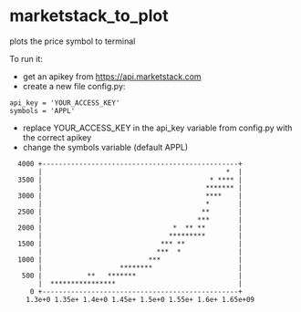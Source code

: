 # marketstack_to_plot
plots the price symbol to terminal

To run it:
- get an apikey from https://api.marketstack.com
- create a new file config.py:
```angular2html
api_key = 'YOUR_ACCESS_KEY'
symbols = 'APPL'
```
- replace YOUR_ACCESS_KEY in the api_key variable from config.py with the correct apikey
- change the symbols variable (default APPL) 


```angular2html
  4000 +------------------------------------------------+
       |                                             *  |
  3500 |                                         * **** |
       |                                        ******* |
  3000 |                                        ****    |
       |                                        *       |
  2500 |                                       **       |
       |                                      ***       |
  2000 |                                *  ** **        |
       |                               *********        |
  1500 |                             *** **             |
       |                            ***  *              |
  1000 |                          ***                   |
       |                   ********                     |
   500 |           **   *******                         |
       |  ****************                              |
     0 +------------------------------------------------+
    1.3e+0 1.35e+ 1.4e+0 1.45e+ 1.5e+0 1.55e+ 1.6e+ 1.65e+09

```
